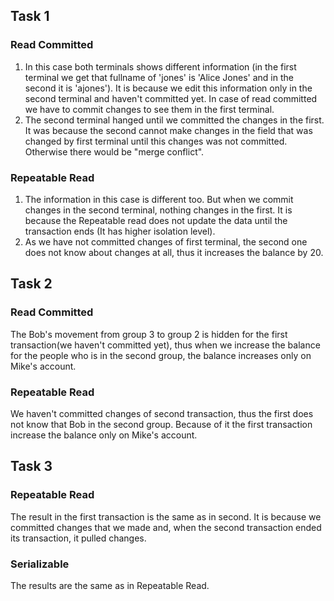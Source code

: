 ## Task 1
### Read Committed
1. In this case both terminals shows different information (in the first terminal we get that fullname of 'jones' is 'Alice Jones' and in the second it is 'ajones'). It is because we edit this information only in the second terminal and haven't committed yet. In case of read committed we have to commit changes to see them in the first terminal.
2. The second terminal hanged until we committed the changes in the first. It was because the second cannot make changes in the field that was changed by first terminal until this changes was not committed. Otherwise there would be "merge conflict".
### Repeatable Read
1. The information in this case is different too. But when we commit changes in the second terminal, nothing changes in the first. It is because the Repeatable read does not update the data until the transaction ends (It has higher isolation level).
2. As we have not committed changes of first terminal, the second one does not know about changes at all, thus it increases the balance by 20.
## Task 2
### Read Committed
The Bob's movement from group 3 to group 2 is hidden for the first transaction(we haven't committed yet), thus when we increase the balance for the people who is in the second group, the balance increases only on Mike's account.
### Repeatable Read
We haven't committed changes of second transaction, thus the first does not know that Bob in the second group. Because of it the first transaction increase the balance only on Mike's account.
## Task 3
### Repeatable Read
The result in the first transaction is the same as in second. It is because we committed changes that we made and, when the second transaction ended its transaction, it pulled changes.
### Serializable
The results are the same as in Repeatable Read.